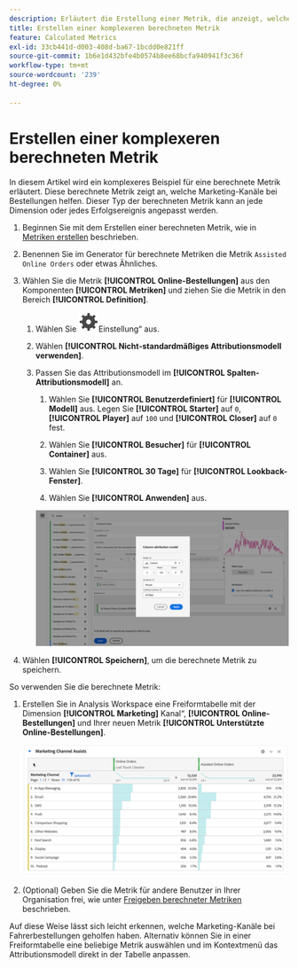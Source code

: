 ```yaml
---
description: Erläutert die Erstellung einer Metrik, die anzeigt, welche Marketing-Kanäle bei der Bestelloptimierung helfen.
title: Erstellen einer komplexeren berechneten Metrik
feature: Calculated Metrics
exl-id: 33cb441d-d003-408d-ba67-1bcdd0e821ff
source-git-commit: 1b6e1d432bfe4b0574b8ee68bcfa940941f3c36f
workflow-type: tm+mt
source-wordcount: '239'
ht-degree: 0%

---
```


# Erstellen einer komplexeren berechneten Metrik

In diesem Artikel wird ein komplexeres Beispiel für eine berechnete Metrik erläutert. Diese berechnete Metrik zeigt an, welche Marketing-Kanäle bei Bestellungen helfen. Dieser Typ der berechneten Metrik kann an jede Dimension oder jedes Erfolgsereignis angepasst werden.

1. Beginnen Sie mit dem Erstellen einer berechneten Metrik, wie in [Metriken erstellen](/help/components/calc-metrics/cm-workflow/cm-build-metrics.md) beschrieben.

1. Benennen Sie im Generator für berechnete Metriken die Metrik `Assisted Online Orders` oder etwas Ähnliches.

1. Wählen Sie die Metrik **[!UICONTROL Online-Bestellungen]** aus den Komponenten **[!UICONTROL Metriken]** und ziehen Sie die Metrik in den Bereich **[!UICONTROL Definition]**.

   1. Wählen Sie ![ Metrik ](/help/assets/icons/Setting.svg)Einstellung“ aus.
   1. Wählen **[!UICONTROL Nicht-standardmäßiges Attributionsmodell verwenden]**.
   1. Passen Sie das Attributionsmodell im **[!UICONTROL Spalten-Attributionsmodell]** an.
      1. Wählen Sie **[!UICONTROL Benutzerdefiniert]** für **[!UICONTROL Modell]** aus. Legen Sie **[!UICONTROL Starter]** auf `0`, **[!UICONTROL Player]** auf `100` und **[!UICONTROL Closer]** auf `0` fest.
      1. Wählen Sie **[!UICONTROL Besucher]** für **[!UICONTROL Container]** aus.
      1. Wählen Sie **[!UICONTROL 30 Tage]** für **[!UICONTROL Lookback-Fenster]**.

      1. Wählen Sie **[!UICONTROL Anwenden]** aus.

      ![Spalten-Attributionsmodell](assets/complex-calculated-metric.png)

1. Wählen **[!UICONTROL Speichern]**, um die berechnete Metrik zu speichern.

So verwenden Sie die berechnete Metrik:

1. Erstellen Sie in Analysis Workspace eine Freiformtabelle mit der Dimension **[!UICONTROL Marketing]** Kanal“, **[!UICONTROL Online-Bestellungen]** und Ihrer neuen Metrik **[!UICONTROL Unterstützte Online-Bestellungen]**.

   ![Bestellungen über den Marketing-Kanal](assets/marketing-channel-assists.png)

1. (Optional) Geben Sie die Metrik für andere Benutzer in Ihrer Organisation frei, wie unter [Freigeben berechneter Metriken](/help/components/calc-metrics/cm-workflow/cm-sharing.md) beschrieben.

Auf diese Weise lässt sich leicht erkennen, welche Marketing-Kanäle bei Fahrerbestellungen geholfen haben. Alternativ können Sie in einer Freiformtabelle eine beliebige Metrik auswählen und im Kontextmenü das Attributionsmodell direkt in der Tabelle anpassen.
